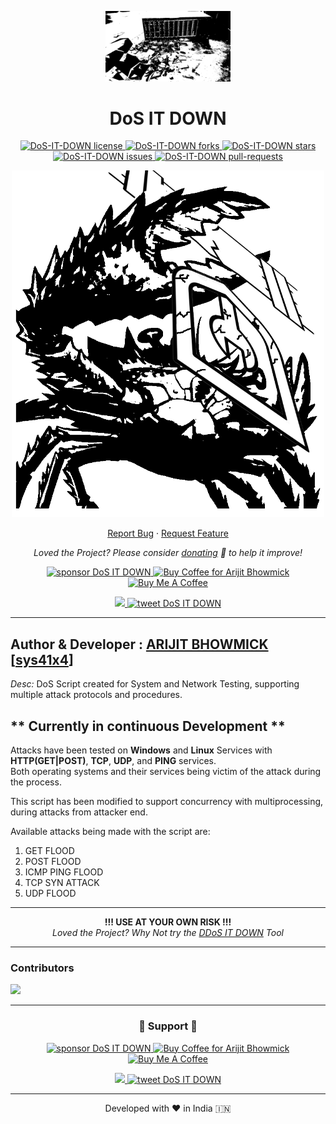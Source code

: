 <p align="center">
  <a href="https://github.com/sys41x4/DoS-IT-DOWN">
    <img alt="DoS IT DOWN" src="/assets/logo.png" width="200" />
  </a>
</p>
<h1 align="center">
  DoS IT DOWN
</h1>

<p align="center">
<a href="https://github.com/sys41x4/DoS-IT-DOWN/blob/main/LICENSE" target="blank">
<img src="https://img.shields.io/github/license/sys41x4/DoS-IT-DOWN?style=flat-square" alt="DoS-IT-DOWN license" />
</a>
<a href="https://github.com/sys41x4/DoS-IT-DOWN/fork" target="blank">
<img src="https://img.shields.io/github/forks/sys41x4/DoS-IT-DOWN?style=flat-square" alt="DoS-IT-DOWN forks"/>
</a>
<a href="https://github.com/sys41x4/DoS-IT-DOWN/stargazers" target="blank">
<img src="https://img.shields.io/github/stars/sys41x4/DoS-IT-DOWN?style=flat-square" alt="DoS-IT-DOWN stars"/>
</a>
<a href="https://github.com/sys41x4/DoS-IT-DOWN/issues" target="blank">
<img src="https://img.shields.io/github/issues/sys41x4/DoS-IT-DOWN?style=flat-square" alt="DoS-IT-DOWN issues"/>
</a>
<a href="https://github.com/sys41x4/DoS-IT-DOWN/pulls" target="blank">
<img src="https://img.shields.io/github/issues-pr/sys41x4/DoS-IT-DOWN?style=flat-square" alt="DoS-IT-DOWN pull-requests"/>
</a>

</a>
</p>


<p align="center"><img src="/assets/cover_image.png" alt="DoS-IT-DOWN png"  width="500" /></p>


<p align="center">
    <a href="https://github.com/sys41x4/DoS-IT-DOWN/issues/new/choose">Report Bug</a>
    ·
    <a href="https://github.com/sys41x4/DoS-IT-DOWN/issues/new/choose">Request Feature</a>
</p>

<p align="center">
<i>Loved the Project? Please consider <a href="https://paypal.me/sys41x4/10">donating</a>  💸 to help it improve!</i>
</p>

<p align="center">
<a href="https://www.paypal.me/sys41x4"><img src="https://img.shields.io/badge/support-PayPal-blue?logo=PayPal&style=flat-square&label=Donate" alt="sponsor DoS IT DOWN"/>
</a>
<a href='https://ko-fi.com/sys41x4' target='_blank'><img height='23' width="100" src='https://cdn.ko-fi.com/cdn/kofi3.png?v=2' alt='Buy Coffee for Arijit Bhowmick' />
</a>
<a href="https://www.buymeacoffee.com/sys41x4" target="_blank"><img src="https://cdn.buymeacoffee.com/buttons/default-orange.png" alt="Buy Me A Coffee" height="23" width="100" style="border-radius:1px" />
</p>

<p align="center">
<a href="https://sys41x4.github.io" target="blank">
<img src="https://img.shields.io/website?url=https%3A%2F%2Fsys41x4.github.io&logo=github&style=flat-square" />
</a>
<a href="https://twitter.com/intent/tweet?text=Wow:&url=https://github.com/sys41x4/DoS-IT-DOWN">
<img src="https://img.shields.io/twitter/url?style=social&url=https://github.com/sys41x4/DoS-IT-DOWN" alt="tweet DoS IT DOWN"/>
</a>
</p>

---
**Author & Developer :** <a href="https://github.com/Arijit-Bhowmick">ARIJIT BHOWMICK</a> [<a href="https://github.com/sys41x4">sys41x4</a>]
---
*Desc:* DoS Script created for System and Network Testing, supporting multiple attack protocols and procedures.

** Currently in continuous Development **
---

Attacks have been tested on **Windows** and **Linux** Services with **HTTP(GET|POST)**, **TCP**, **UDP**, and **PING** services.<br>
Both operating systems and their services being victim of the attack during the process.<br>

This script has been modified to support concurrency with multiprocessing, during attacks from attacker end.<br>

Available attacks being made with the script are:
1. GET FLOOD
2. POST FLOOD
3. ICMP PING FLOOD
4. TCP SYN ATTACK
5. UDP FLOOD

---


<p align="center">
  <b>!!! USE AT YOUR OWN RISK !!!</b><br>
<i>Loved the Project? Why Not try the <a href="https://github.com/sys41x4/DDoS-IT-DOWN">DDoS IT DOWN</a> Tool</i>
</p>
  
---
### Contributors

<a href="https://github.com/sys41x4/DoS-IT-DOWN/graphs/contributors">
  <img src="https://contrib.rocks/image?repo=sys41x4/DoS-IT-DOWN" />
</a>

---
<h3 align="center">
  🙏 Support 🙏
</h3>

<p align="center">
<a href="https://www.paypal.me/sys41x4"><img src="https://img.shields.io/badge/support-PayPal-blue?logo=PayPal&style=flat-square&label=Donate" alt="sponsor DoS IT DOWN"/>
</a>
<a href='https://ko-fi.com/sys41x4' target='_blank'><img height='23' width="100" src='https://cdn.ko-fi.com/cdn/kofi3.png?v=2' alt='Buy Coffee for Arijit Bhowmick' />
</a>
<a href="https://www.buymeacoffee.com/sys41x4" target="_blank"><img src="https://cdn.buymeacoffee.com/buttons/default-orange.png" alt="Buy Me A Coffee" height="23" width="100" style="border-radius:1px" />
</p>

<p align="center">
<a href="https://sys41x4.github.io" target="blank">
<img src="https://img.shields.io/website?url=https%3A%2F%2Fsys41x4.github.io&logo=github&style=flat-square" />
</a>
<a href="https://twitter.com/intent/tweet?text=Wow:&url=https://github.com/sys41x4/DoS-IT-DOWN">
<img src="https://img.shields.io/twitter/url?style=social&url=https://github.com/sys41x4/DoS-IT-DOWN" alt="tweet DoS IT DOWN"/>
</a>
</p>

<hr>
<p align="center">
Developed with ❤️ in India 🇮🇳 
</p>
